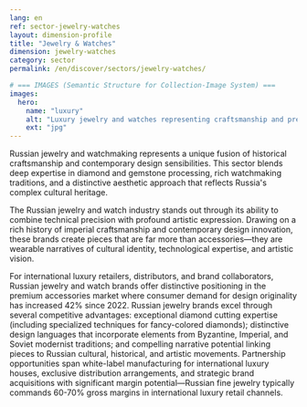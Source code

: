 ```yaml
---
lang: en
ref: sector-jewelry-watches
layout: dimension-profile
title: "Jewelry & Watches"
dimension: jewelry-watches
category: sector
permalink: /en/discover/sectors/jewelry-watches/

# === IMAGES (Semantic Structure for Collection-Image System) ===
images:
  hero:
    name: "luxury"
    alt: "Luxury jewelry and watches representing craftsmanship and premium design"
    ext: "jpg"
---
```


Russian jewelry and watchmaking represents a unique fusion of historical craftsmanship and contemporary design sensibilities. This sector blends deep expertise in diamond and gemstone processing, rich watchmaking traditions, and a distinctive aesthetic approach that reflects Russia's complex cultural heritage.

The Russian jewelry and watch industry stands out through its ability to combine technical precision with profound artistic expression. Drawing on a rich history of imperial craftsmanship and contemporary design innovation, these brands create pieces that are far more than accessories—they are wearable narratives of cultural identity, technological expertise, and artistic vision.

For international luxury retailers, distributors, and brand collaborators, Russian jewelry and watch brands offer distinctive positioning in the premium accessories market where consumer demand for design originality has increased 42% since 2022. Russian jewelry brands excel through several competitive advantages: exceptional diamond cutting expertise (including specialized techniques for fancy-colored diamonds); distinctive design languages that incorporate elements from Byzantine, Imperial, and Soviet modernist traditions; and compelling narrative potential linking pieces to Russian cultural, historical, and artistic movements. Partnership opportunities span white-label manufacturing for international luxury houses, exclusive distribution arrangements, and strategic brand acquisitions with significant margin potential—Russian fine jewelry typically commands 60-70% gross margins in international luxury retail channels.
